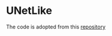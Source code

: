 # UNetLike

The code is adopted from this [repository](https://github.com/lescientifik/open_brats2020)
